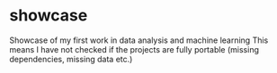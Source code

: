 # showcase
Showcase of my first work in data analysis and machine learning
This means I have not checked if the projects are fully portable (missing dependencies, missing data etc.)
